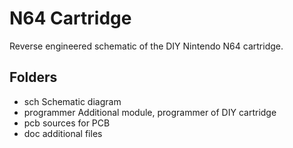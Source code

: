 # N64 Cartridge

Reverse engineered schematic of the DIY Nintendo N64 cartridge.

## Folders

- sch Schematic diagram
- programmer Additional module, programmer of DIY cartridge
- pcb sources for PCB
- doc additional files 


